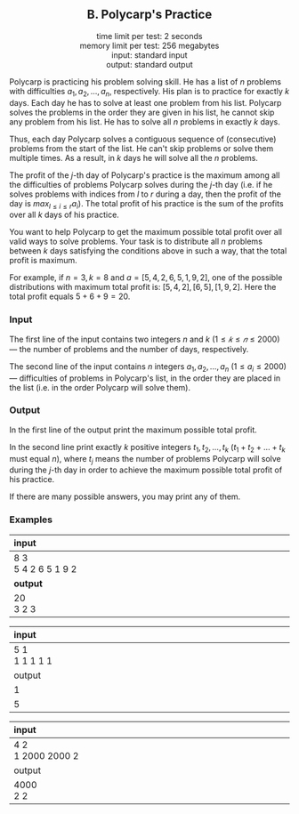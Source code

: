 ## <center>B. Polycarp's Practice</center>

<center> time limit per test: 2 seconds</center>
<center> memory limit per test: 256 megabytes</center>
<center> input: standard input</center>
<center> output: standard output</center>

Polycarp is practicing his problem solving skill. He has a list of $n$ problems with difficulties $a_1, a_2, \dots, a_n$, respectively. His plan is to practice for exactly $k$ days. Each day he has to solve at least one problem from his list. Polycarp solves the problems in the order they are given in his list, he cannot skip any problem from his list. He has to solve all $n$ problems in exactly $k$ days.

Thus, each day Polycarp solves a contiguous sequence of (consecutive) problems from the start of the list. He can't skip problems or solve them multiple times. As a result, in $k$ days he will solve all the $n$ problems.

The profit of the $j$-th day of Polycarp's practice is the maximum among all the difficulties of problems Polycarp solves during the $j$-th day (i.e. if he solves problems with indices from $l$ to $r$ during a day, then the profit of the day is $max_{l\leq i\leq r} a_i$). The total profit of his practice is the sum of the profits over all $k$ days of his practice.

You want to help Polycarp to get the maximum possible total profit over all valid ways to solve problems. Your task is to distribute all $n$ problems between $k$ days satisfying the conditions above in such a way, that the total profit is maximum.

For example, if $n=3,k=8$ and $a=[5,4,2,6,5,1,9,2]$, one of the possible distributions with maximum total profit is: $[5,4,2],[6,5],[1,9,2]$. Here the total profit equals $5+6+9=20$.

### Input
The first line of the input contains two integers $n$ and $k$ ($1\leq 𝑘\leq 𝑛\leq 2000$) — the number of problems and the number of days, respectively.

The second line of the input contains $n$ integers $a_1, a_2, \dots, a_n$ ($1\leq a_i\leq 2000$) — difficulties of problems in Polycarp's list, in the order they are placed in the list (i.e. in the order Polycarp will solve them).

### Output
In the first line of the output print the maximum possible total profit.

In the second line print exactly $k$ positive integers $t_1, t_2, \dots, t_k$ ($t_1 + t_2 + \dots + t_k$ must equal $n$), where $t_j$ means the number of problems Polycarp will solve during the $j$-th day in order to achieve the maximum possible total profit of his practice.

If there are many possible answers, you may print any of them.

### Examples
<style>
table th:first-of-type {
    width: 1%;
}
</style>
|input|
|:------|
|8 3<br>5 4 2 6 5 1 9 2|
|**output**|
|20<br>3 2 3|

|input|
|:------|
|5 1<br>1 1 1 1 1|
|output|
|1|
|5|

|input|
|:------|
|4 2<br>1 2000 2000 2|
|output|
|4000<br>2 2|

